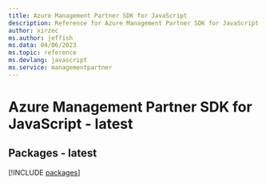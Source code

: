 ```yaml
---
title: Azure Management Partner SDK for JavaScript
description: Reference for Azure Management Partner SDK for JavaScript
author: xirzec
ms.author: jeffish
ms.data: 04/06/2023
ms.topic: reference
ms.devlang: javascript
ms.service: managementpartner
---
```

# Azure Management Partner SDK for JavaScript - latest
## Packages - latest
[!INCLUDE [packages](management-partner-index.md)]